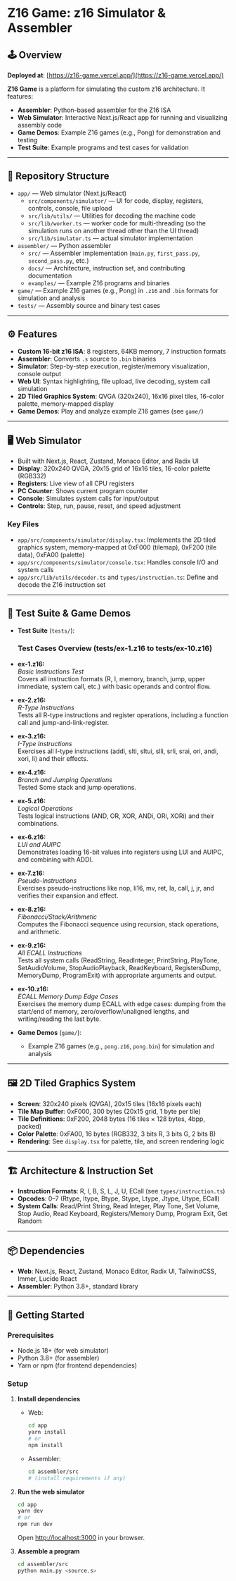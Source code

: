 # Z16 Game: z16 Simulator & Assembler

## 🕹️ Overview

**Deployed at**: [https://z16-game.vercel.app/](https://z16-game.vercel.app/)

**Z16 Game** is a platform for simulating the custom z16 architecture. It features:
- **Assembler**: Python-based assembler for the Z16 ISA
- **Web Simulator**: Interactive Next.js/React app for running and visualizing assembly code
- **Game Demos**: Example Z16 games (e.g., Pong) for demonstration and testing
- **Test Suite**: Example programs and test cases for validation

---

## 📁 Repository Structure

- `app/` — Web simulator (Next.js/React)
  - `src/components/simulator/` — UI for code, display, registers, controls, console, file upload
  - `src/lib/utils/` — Utilities for decoding the machine code
  - `src/lib/worker.ts` — worker code for multi-threading (so the simulation runs on another thread other than the UI thread)
  - `src/lib/simulator.ts` — actual simulator implementation
- `assembler/` — Python assembler
  - `src/` — Assembler implementation (`main.py`, `first_pass.py`, `second_pass.py`, etc.)
  - `docs/` — Architecture, instruction set, and contributing documentation
  - `examples/` — Example Z16 programs and binaries
- `game/` — Example Z16 games (e.g., Pong) in `.z16` and `.bin` formats for simulation and analysis
- `tests/` — Assembly source and binary test cases

---

## ⚙️ Features

- **Custom 16-bit z16 ISA**: 8 registers, 64KB memory, 7 instruction formats
- **Assembler**: Converts `.s` source to `.bin` binaries
- **Simulator**: Step-by-step execution, register/memory visualization, console output
- **Web UI**: Syntax highlighting, file upload, live decoding, system call simulation
- **2D Tiled Graphics System**: QVGA (320x240), 16x16 pixel tiles, 16-color palette, memory-mapped display
- **Game Demos**: Play and analyze example Z16 games (see `game/`)

---

## 🖥️ Web Simulator

- Built with Next.js, React, Zustand, Monaco Editor, and Radix UI
- **Display**: 320x240 QVGA, 20x15 grid of 16x16 tiles, 16-color palette (RGB332)
- **Registers**: Live view of all CPU registers
- **PC Counter**: Shows current program counter
- **Console**: Simulates system calls for input/output
- **Controls**: Step, run, pause, reset, and speed adjustment

### Key Files

- `app/src/components/simulator/display.tsx`: Implements the 2D tiled graphics system, memory-mapped at 0xF000 (tilemap), 0xF200 (tile data), 0xFA00 (palette)
- `app/src/components/simulator/console.tsx`: Handles console I/O and system calls
- `app/src/lib/utils/decoder.ts` and `types/instruction.ts`: Define and decode the Z16 instruction set

---

## 🧪 Test Suite & Game Demos

- **Test Suite** (`tests/`):
    ### Test Cases Overview (tests/ex-1.z16 to tests/ex-10.z16)

- **ex-1.z16:**  
  *Basic Instructions Test*  
  Covers all instruction formats (R, I, memory, branch, jump, upper immediate, system call, etc.) with basic operands and control flow.

- **ex-2.z16:**  
  *R-Type Instructions*  
  Tests all R-type instructions and register operations, including a function call and jump-and-link-register.

- **ex-3.z16:**  
  *I-Type Instructions*  
  Exercises all I-type instructions (addi, slti, sltui, slli, srli, srai, ori, andi, xori, li) and their effects.

- **ex-4.z16:**  
  *Branch and Jumping Operations*  
  Tested Some stack and jump operations.

- **ex-5.z16:**  
  *Logical Operations*  
  Tests logical instructions (AND, OR, XOR, ANDi, ORi, XORi) and their combinations.

- **ex-6.z16:**  
  *LUI and AUIPC*  
  Demonstrates loading 16-bit values into registers using LUI and AUIPC, and combining with ADDI.

- **ex-7.z16:**  
  *Pseudo-Instructions*  
  Exercises pseudo-instructions like nop, li16, mv, ret, la, call, j, jr, and verifies their expansion and effect.

- **ex-8.z16:**  
  *Fibonacci/Stack/Arithmetic*  
  Computes the Fibonacci sequence using recursion, stack operations, and arithmetic.

- **ex-9.z16:**  
  *All ECALL Instructions*  
  Tests all system calls (ReadString, ReadInteger, PrintString, PlayTone, SetAudioVolume, StopAudioPlayback, ReadKeyboard, RegistersDump, MemoryDump, ProgramExit) with appropriate arguments and output.

- **ex-10.z16:**  
  *ECALL Memory Dump Edge Cases*  
  Exercises the memory dump ECALL with edge cases: dumping from the start/end of memory, zero/overflow/unaligned lengths, and writing/reading the last byte.

- **Game Demos** (`game/`):
  - Example Z16 games (e.g., `pong.z16`, `pong.bin`) for simulation and analysis

---

## 🖼️ 2D Tiled Graphics System

- **Screen**: 320x240 pixels (QVGA), 20x15 tiles (16x16 pixels each)
- **Tile Map Buffer**: 0xF000, 300 bytes (20x15 grid, 1 byte per tile)
- **Tile Definitions**: 0xF200, 2048 bytes (16 tiles × 128 bytes, 4bpp, packed)
- **Color Palette**: 0xFA00, 16 bytes (RGB332, 3 bits R, 3 bits G, 2 bits B)
- **Rendering**: See `display.tsx` for palette, tile, and screen rendering logic

---

## 🏗️ Architecture & Instruction Set

- **Instruction Formats**: R, I, B, S, L, J, U, ECall (see `types/instruction.ts`)
- **Opcodes**: 0–7 (Rtype, Itype, Btype, Stype, Ltype, Jtype, Utype, ECall)
- **System Calls**: Read/Print String, Read Integer, Play Tone, Set Volume, Stop Audio, Read Keyboard, Registers/Memory Dump, Program Exit, Get Random

---

## 📦 Dependencies

- **Web**: Next.js, React, Zustand, Monaco Editor, Radix UI, TailwindCSS, Immer, Lucide React
- **Assembler**: Python 3.8+, standard library

---

## 🚀 Getting Started

### Prerequisites

- Node.js 18+ (for web simulator)
- Python 3.8+ (for assembler)
- Yarn or npm (for frontend dependencies)

### Setup

1. **Install dependencies**
   - Web:
     ```sh
     cd app
     yarn install
     # or
     npm install
     ```
   - Assembler:
     ```sh
     cd assembler/src
     # (install requirements if any)
     ```

2. **Run the web simulator**
   ```sh
   cd app
   yarn dev
   # or
   npm run dev
   ```
   Open [http://localhost:3000](http://localhost:3000) in your browser.

3. **Assemble a program**
   ```sh
   cd assembler/src
   python main.py <source.s> 
   ```




